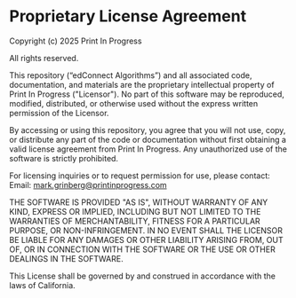 Proprietary License Agreement
===================================

Copyright (c) 2025 Print In Progress

All rights reserved.

This repository (“edConnect Algorithms”) and all associated code, documentation, and materials are the proprietary intellectual property of Print In Progress ("Licensor"). No part of this software may be reproduced, modified, distributed, or otherwise used without the express written permission of the Licensor.

By accessing or using this repository, you agree that you will not use, copy, or distribute any part of the code or documentation without first obtaining a valid license agreement from Print In Progress. Any unauthorized use of the software is strictly prohibited.

For licensing inquiries or to request permission for use, please contact:
    Email: mark.grinberg@printinprogress.com

THE SOFTWARE IS PROVIDED "AS IS", WITHOUT WARRANTY OF ANY KIND, EXPRESS OR IMPLIED, INCLUDING BUT NOT LIMITED TO THE WARRANTIES OF MERCHANTABILITY, FITNESS FOR A PARTICULAR PURPOSE, OR NON-INFRINGEMENT. IN NO EVENT SHALL THE LICENSOR BE LIABLE FOR ANY DAMAGES OR OTHER LIABILITY ARISING FROM, OUT OF, OR IN CONNECTION WITH THE SOFTWARE OR THE USE OR OTHER DEALINGS IN THE SOFTWARE.

This License shall be governed by and construed in accordance with the laws of California.